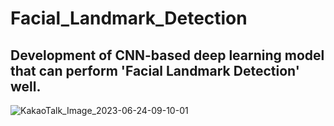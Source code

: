 # Facial_Landmark_Detection

## Development of CNN-based deep learning model that can perform 'Facial Landmark Detection' well.

![KakaoTalk_Image_2023-06-24-09-10-01](https://github.com/shOh-ai/Facial_Landmark_Detection/assets/119600394/1cdc4c1d-a5fd-4357-8526-eee0e92f8f06)
